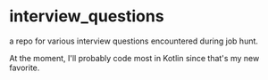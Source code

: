 # interview_questions

a repo for various interview questions encountered during job hunt.

At the moment, I'll probably code most in Kotlin since that's my new favorite.
